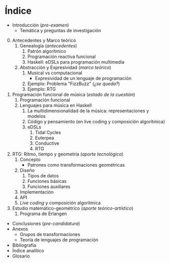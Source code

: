 # Índice

* Introducción (_pre-examen_)
   * Temática y preguntas de investigación

0. Antecedentes y Marco teórico
   1. Genealogía (_antecedentes_)
	  1. Patrón algorítmico
	  1. Programación reactiva funcional
	  1. Haskell: eDSLs para programación multimedia
   1. Abstracción y Expresividad (_marco teórico_)
	  1. Musical vs computacional
		  * Expresividad de un lenguaje de programación
	  1. Ejemplo: Problema "FizzBuzz" (_¿se queda?_)
	  1. Ejemplo: RTG
1. Programación funcional de música (_estado de la cuestión_)
   1. Programación funcional
   1. Lenguajes para música en Haskell
	  1. La multidimensionalidad de la música: representaciones y modelos
	  1. Código y pensamiento (en live coding y composición algorítmica)
	  1. eDSLs
		  1. Tidal Cycles
		  1. Euterpea
		  1. Conductive
		  1. RTG
1. RTG: Ritmo, tiempo y geometría (_aporte tecnológico_)
   1. Concepto
	  * Patrones como transformaciones geométricas
   1. Diseño
	  1. Tipos de datos
	  1. Funciones básicas
	  1. Funciones auxiliares
   1. Implementación
   1. API
   1. _Live coding_ y composición algorítmica
1. Estudio matemático-geométrico (_aporte teórico-artístico_)
   1. Programa de Erlangen

* Conclusiones (_pre-candidatura_)
* Anexos
  * Grupos de transformaciones
  * Teoría de lenguajes de programación
* Bibliografía
* Índice analítico
* Glosario
